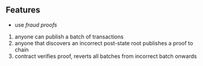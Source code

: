 ## Features
- use *fraud proofs*
1. anyone can publish a batch of transactions
2. anyone that discovers an incorrect post-state root publishes a proof to chain
3. contract verifies proof, reverts all batches from incorrect batch onwards
